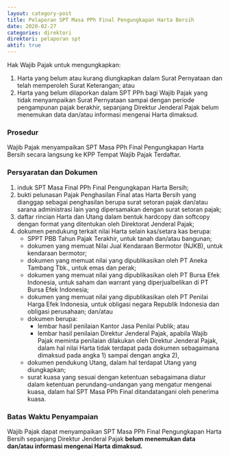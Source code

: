 ```yaml
---
layout: category-post
title: Pelaporan SPT Masa PPh Final Pengungkapan Harta Bersih
date: 2020-02-27
categories: direktori
direktori: pelaporan spt
aktif: true
---
```

Hak Wajib Pajak untuk mengungkapkan:
1. Harta yang belum atau kurang diungkapkan dalam Surat Pernyataan dan telah memperoleh Surat Keterangan; atau
2. Harta yang belum dilaporkan dalam SPT PPh bagi Wajib Pajak yang tidak menyampaikan Surat Pernyataan sampai dengan periode pengampunan pajak berakhir, sepanjang Direktur Jenderal Pajak belum menemukan data dan/atau informasi mengenai Harta dimaksud.

### Prosedur
Wajib Pajak menyampaikan SPT Masa PPh Final Pengungkapan Harta Bersih secara langsung ke KPP Tempat Wajib Pajak Terdaftar.

### Persyaratan dan Dokumen
1. induk SPT Masa Final PPh Final Pengungkapan Harta Bersih;
2. bukti pelunasan Pajak Penghasilan Final atas Harta Bersih yang dianggap sebagai penghasilan berupa surat setoran pajak dan/atau sarana administrasi lain yang dipersamakan dengan surat setoran pajak;
3. daftar rincian Harta dan Utang dalam bentuk hardcopy dan softcopy dengan format yang ditentukan oleh Direktorat Jenderal Pajak;
4. dokumen pendukung terkait nilai Harta selain kas/setara kas berupa: 
    - SPPT PBB Tahun Pajak Terakhir, untuk tanah dan/atau bangunan;
    - dokumen yang memuat Nilai Jual Kendaraan Bermotor (NJKB), untuk kendaraan bermotor;
    - dokumen yang memuat nilai yang dipublikasikan oleh PT Aneka Tambang Tbk., untuk emas dan perak;
    - dokumen yang memuat nilai yang dipublikasikan oleh PT Bursa Efek Indonesia, untuk saham dan warrant yang diperjualbelikan di PT Bursa Efek Indonesia;
    - dokumen yang memuat nilai yang dipublikasikan oleh PT Penilai Harga Efek Indonesia, untuk obligasi negara Republik Indonesia dan obligasi perusahaan; dan/atau
    - dokumen berupa:
        - lembar hasil penilaian Kantor Jasa Penilai Publik; atau 
        - lembar hasil penilaian Direktur Jenderal Pajak, apabila Wajib Pajak meminta penilaian dilakukan oleh Direktur Jenderal Pajak, dalam hal nilai Harta tidak terdapat pada dokumen sebagaimana dimaksud pada angka 1) sampai dengan angka 2),
    - dokumen pendukung Utang, dalam hal terdapat Utang yang diungkapkan;
    - surat kuasa yang sesuai dengan ketentuan sebagaimana diatur dalam ketentuan perundang-undangan yang mengatur mengenai kuasa, dalam hal SPT Masa PPh Final ditandatangani oleh penerima kuasa.

### Batas Waktu Penyampaian
Wajib Pajak dapat menyampaikan SPT Masa PPh Final Pengungkapan Harta Bersih sepanjang Direktur Jenderal Pajak **belum menemukan data dan/atau informasi mengenai Harta dimaksud.**